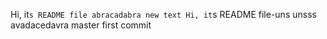 Hi, it`s README file
abracadabra
new text
Hi, it`s README file-uns unsss
avadacedavra master
first commit